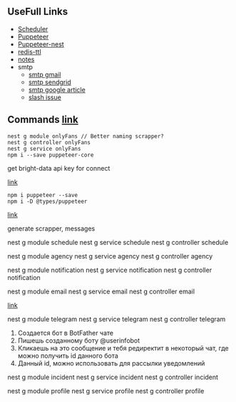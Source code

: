 ## UseFull Links

- [Scheduler](https://docs.nestjs.com/techniques/task-scheduling)
- [Puppeteer](https://pptr.dev/)
- [Puppeteer-nest](https://www.npmjs.com/package/nest-puppeteer)
- [redis-ttl](https://github.com/redis/ioredis/blob/HEAD/examples/ttl.js)
- [notes](https://github.com/Barklim/auth-nestjs/blob/main/Readme.notes.md)
- smtp
    - [smtp gmail](https://www.youtube.com/watch?v=fN25fMQZ2v0&ab_channel=UlbiTV)
    - [smtp sendgrid](https://www.youtube.com/watch?v=MFuqPVCiW7A&ab_channel=NaveenBommidiTechSeeker)
    - [smtp google article](https://blog.iamstarcode.com/how-to-send-emails-using-nestjs-nodemailer-smtp-gmail-and-oauth2)
    - [slash issue](https://www.youtube.com/watch?v=k-6KFSnaFTU&ab_channel=ProgrammingInBlood)

## Commands [link](https://www.youtube.com/watch?v=UN-yK0F38Sg)

```
nest g module onlyFans // Better naming scrapper?
nest g controller onlyFans
nest g service onlyFans
npm i --save puppeteer-core
```

get bright-data api key for connect

[link](https://www.youtube.com/watch?v=s94lEfpwoPQ)
```
npm i puppeteer --save
npm i -D @types/puppeteer
```

[link](https://www.youtube.com/watch?v=URGkzNC-Nwo&list=PLuJJZ-W1NwdqgvE0D-1SMS7EpWIC5cKqu&index=1)

generate scrapper, messages

nest g module schedule
nest g service schedule
nest g controller schedule

nest g module agency
nest g service agency
nest g controller agency

nest g module notification
nest g service notification
nest g controller notification

nest g module email
nest g service email
nest g controller email

[link](https://www.youtube.com/watch?v=COLDiMlmcoI&ab_channel=Letsbuildtogether)

nest g module telegram
nest g service telegram
nest g controller telegram

1. Создается бот в BotFather чате
2. Пишешь созданному боту @userinfobot
3. Кликаешь на это сообщение и тебя редиректит в некоторый чат, где можно получить id данного бота
4. Данный id, можно использовать для рассылки уведомлений

nest g module incident
nest g service incident
nest g controller incident

nest g module profile
nest g service profile
nest g controller profile
